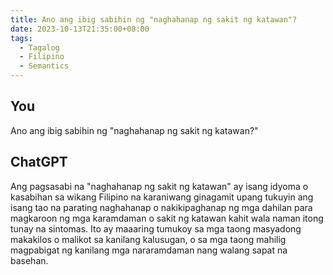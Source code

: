 ```yaml
---
title: Ano ang ibig sabihin ng "naghahanap ng sakit ng katawan"?
date: 2023-10-13T21:35:00+08:00
tags:
  - Tagalog
  - Filipino
  - Semantics
---
```

## You
Ano ang ibig sabihin ng "naghahanap ng sakit ng katawan?"

## ChatGPT
Ang pagsasabi na "naghahanap ng sakit ng katawan" ay isang idyoma o kasabihan sa wikang Filipino na karaniwang ginagamit upang tukuyin ang isang tao na parating naghahanap o nakikipaghanap ng mga dahilan para magkaroon ng mga karamdaman o sakit ng katawan kahit wala naman itong tunay na sintomas. Ito ay maaaring tumukoy sa mga taong masyadong makakilos o malikot sa kanilang kalusugan, o sa mga taong mahilig magpabigat ng kanilang mga nararamdaman nang walang sapat na basehan.